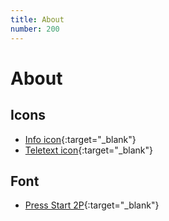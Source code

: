 ```yaml
---
title: About
number: 200
---
```

# About


## Icons
* [Info icon](https://commons.wikimedia.org/wiki/File:Infobox_info_icon.svg){:target="_blank"}
* [Teletext icon](https://commons.wikimedia.org/wiki/File:IEC_60417_-_Ref-No_5463.svg){:target="_blank"}

## Font

* [Press Start 2P](https://fonts.google.com/specimen/Press+Start+2P/about){:target="_blank"}
